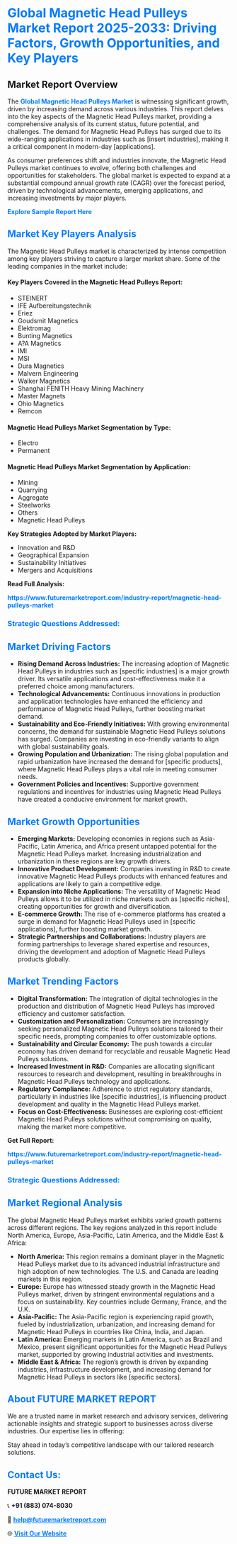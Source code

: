 <h1 style="color: #007BFF;">Global Magnetic Head Pulleys Market Report 2025-2033: Driving Factors, Growth Opportunities, and Key Players</h1>

<section id="overview">
<h2>Market Report Overview</h2>
<p>The <a href="https://www.futuremarketreport.com/industry-report/magnetic-head-pulleys-market" style="color: #007BFF; text-decoration: none;"><strong>Global Magnetic Head Pulleys Market</strong></a> is witnessing significant growth, driven by increasing demand across various industries. This report delves into the key aspects of the Magnetic Head Pulleys market, providing a comprehensive analysis of its current status, future potential, and challenges. The demand for Magnetic Head Pulleys has surged due to its wide-ranging applications in industries such as [insert industries], making it a critical component in modern-day [applications].</p>
<p>As consumer preferences shift and industries innovate, the Magnetic Head Pulleys market continues to evolve, offering both challenges and opportunities for stakeholders. The global market is expected to expand at a substantial compound annual growth rate (CAGR) over the forecast period, driven by technological advancements, emerging applications, and increasing investments by major players.</p>
</section>

<section id="overview">
<p><a href="https://www.futuremarketreport.com/request-sample/reportId=124399" style="color: #007BFF; text-decoration: none;"><strong>Explore Sample Report Here</strong></a></p>
</section>

<section id="key-players">
<h2 style="color: #007BFF;">Market Key Players Analysis</h2>
<p>The Magnetic Head Pulleys market is characterized by intense competition among key players striving to capture a larger market share. Some of the leading companies in the market include:</p>
<h4>Key Players Covered in the Magnetic Head Pulleys Report:</h4>
<ul><li>STEINERT</li><li>IFE Aufbereitungstechnik</li><li>Eriez</li><li>Goudsmit Magnetics</li><li>Elektromag</li><li>Bunting Magnetics</li><li>A?A Magnetics</li><li>IMI</li><li>MSI</li><li>Dura Magnetics</li><li>Malvern Engineering</li><li>Walker Magnetics</li><li>Shanghai FENITH Heavy Mining Machinery</li><li>Master Magnets</li><li>Ohio Magnetics</li><li>Remcon</li></ul>
<h4>Magnetic Head Pulleys Market Segmentation by Type:</h4>
<ul><li>Electro</li><li>Permanent</li></ul>

<h4>Magnetic Head Pulleys Market Segmentation by Application:</h4>
<ul><li>Mining</li><li>Quarrying</li><li>Aggregate</li><li>Steelworks</li><li>Others</li><li>Magnetic Head Pulleys</li></ul>
<p><strong>Key Strategies Adopted by Market Players:</strong></p>
<ul>
<li>Innovation and R&D</li>
<li>Geographical Expansion</li>
<li>Sustainability Initiatives</li>
<li>Mergers and Acquisitions</li>
</ul>
</section>

<section>
<p><strong>Read Full Analysis: </strong></p><a href="https://www.futuremarketreport.com/industry-report/magnetic-head-pulleys-market" style="color: #007BFF; text-decoration: none;"><strong>https://www.futuremarketreport.com/industry-report/magnetic-head-pulleys-market</strong></a>
<h3 style="color: #007BFF;">Strategic Questions Addressed:</h3>
</section>

<section id="driving-factors">
<h2 style="color: #007BFF;">Market Driving Factors</h2>
<ul>
<li><strong>Rising Demand Across Industries:</strong> The increasing adoption of Magnetic Head Pulleys in industries such as [specific industries] is a major growth driver. Its versatile applications and cost-effectiveness make it a preferred choice among manufacturers.</li>
<li><strong>Technological Advancements:</strong> Continuous innovations in production and application technologies have enhanced the efficiency and performance of Magnetic Head Pulleys, further boosting market demand.</li>
<li><strong>Sustainability and Eco-Friendly Initiatives:</strong> With growing environmental concerns, the demand for sustainable Magnetic Head Pulleys solutions has surged. Companies are investing in eco-friendly variants to align with global sustainability goals.</li>
<li><strong>Growing Population and Urbanization:</strong> The rising global population and rapid urbanization have increased the demand for [specific products], where Magnetic Head Pulleys plays a vital role in meeting consumer needs.</li>
<li><strong>Government Policies and Incentives:</strong> Supportive government regulations and incentives for industries using Magnetic Head Pulleys have created a conducive environment for market growth.</li>
</ul>
</section>

<section id="growth-opportunities">
<h2 style="color: #007BFF;">Market Growth Opportunities</h2>
<ul>
<li><strong>Emerging Markets:</strong> Developing economies in regions such as Asia-Pacific, Latin America, and Africa present untapped potential for the Magnetic Head Pulleys market. Increasing industrialization and urbanization in these regions are key growth drivers.</li>
<li><strong>Innovative Product Development:</strong> Companies investing in R&D to create innovative Magnetic Head Pulleys products with enhanced features and applications are likely to gain a competitive edge.</li>
<li><strong>Expansion into Niche Applications:</strong> The versatility of Magnetic Head Pulleys allows it to be utilized in niche markets such as [specific niches], creating opportunities for growth and diversification.</li>
<li><strong>E-commerce Growth:</strong> The rise of e-commerce platforms has created a surge in demand for Magnetic Head Pulleys used in [specific applications], further boosting market growth.</li>
<li><strong>Strategic Partnerships and Collaborations:</strong> Industry players are forming partnerships to leverage shared expertise and resources, driving the development and adoption of Magnetic Head Pulleys products globally.</li>
</ul>
</section>

<section id="trending-factors">
<h2 style="color: #007BFF;">Market Trending Factors</h2>
<ul>
<li><strong>Digital Transformation:</strong> The integration of digital technologies in the production and distribution of Magnetic Head Pulleys has improved efficiency and customer satisfaction.</li>
<li><strong>Customization and Personalization:</strong> Consumers are increasingly seeking personalized Magnetic Head Pulleys solutions tailored to their specific needs, prompting companies to offer customizable options.</li>
<li><strong>Sustainability and Circular Economy:</strong> The push towards a circular economy has driven demand for recyclable and reusable Magnetic Head Pulleys solutions.</li>
<li><strong>Increased Investment in R&D:</strong> Companies are allocating significant resources to research and development, resulting in breakthroughs in Magnetic Head Pulleys technology and applications.</li>
<li><strong>Regulatory Compliance:</strong> Adherence to strict regulatory standards, particularly in industries like [specific industries], is influencing product development and quality in the Magnetic Head Pulleys market.</li>
<li><strong>Focus on Cost-Effectiveness:</strong> Businesses are exploring cost-efficient Magnetic Head Pulleys solutions without compromising on quality, making the market more competitive.</li>
</ul>
</section>

<section>
<p><strong>Get Full Report: </strong></p><a href="https://www.futuremarketreport.com/industry-report/magnetic-head-pulleys-market" style="color: #007BFF; text-decoration: none;"><strong>https://www.futuremarketreport.com/industry-report/magnetic-head-pulleys-market</strong></a>
<h3 style="color: #007BFF;">Strategic Questions Addressed:</h3>
</section>


<section id="regional-analysis">
<h2 style="color: #007BFF;">Market Regional Analysis</h2>
<p>The global Magnetic Head Pulleys market exhibits varied growth patterns across different regions. The key regions analyzed in this report include North America, Europe, Asia-Pacific, Latin America, and the Middle East & Africa:</p>
<ul>
<li><strong>North America:</strong> This region remains a dominant player in the Magnetic Head Pulleys market due to its advanced industrial infrastructure and high adoption of new technologies. The U.S. and Canada are leading markets in this region.</li>
<li><strong>Europe:</strong> Europe has witnessed steady growth in the Magnetic Head Pulleys market, driven by stringent environmental regulations and a focus on sustainability. Key countries include Germany, France, and the U.K.</li>
<li><strong>Asia-Pacific:</strong> The Asia-Pacific region is experiencing rapid growth, fueled by industrialization, urbanization, and increasing demand for Magnetic Head Pulleys in countries like China, India, and Japan.</li>
<li><strong>Latin America:</strong> Emerging markets in Latin America, such as Brazil and Mexico, present significant opportunities for the Magnetic Head Pulleys market, supported by growing industrial activities and investments.</li>
<li><strong>Middle East & Africa:</strong> The region’s growth is driven by expanding industries, infrastructure development, and increasing demand for Magnetic Head Pulleys in sectors like [specific sectors].</li>
</ul>
</section>

<footer>
<h2 style="color: #007BFF;">About FUTURE MARKET REPORT</h2>
<p>We are a trusted name in market research and advisory services, delivering actionable insights and strategic support to businesses across diverse industries. Our expertise lies in offering:</p>

<p>Stay ahead in today’s competitive landscape with our tailored research solutions.</p>

<h2 style="color: #007BFF;">Contact Us:</h2>
<p><strong>FUTURE MARKET REPORT</strong></p>
<p>📞 <strong>+91 (883) 074-8030</strong></p>
<p>📧 <strong><a href="mailto:help@futuremarketreport.com" style="color: #007BFF;">help@futuremarketreport.com</a></strong></p>
<p>🌐 <strong><a href="https://www.futuremarketreport.com/" style="color: #007BFF;">Visit Our Website</a></strong></p>
</footer>